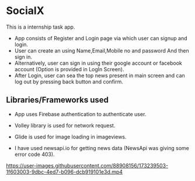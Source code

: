 # SocialX
This is a internship task app.

* App consists of Register and Login page via which user can signup and login.
* User can create an using Name,Email,Mobile no and password And then sign in.
* Alternatively, user can sign in using their google account or facebook account (Option is provided in LogIn Screen).
* After Login, user can sea the top news present in main screen and can log out by pressing back button and confirm.

## Libraries/Frameworks used

* App uses Firebase authentication to authenticate user.

* Volley library is used for network request.

* Glide is used for image loading in imageviews.

* I have used newsapi.io for getting news data (NewsApi was giving some error code 403).

https://user-images.githubusercontent.com/88908156/173239503-1f603003-9dbc-4ed7-b096-dcb919101e3d.mp4
